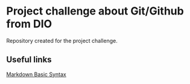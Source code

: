 # Project challenge about Git/Github from DIO
Repository created for the project challenge.

## Useful links
[Markdown Basic Syntax](https://www.markdownguide.org/basic-syntax/)
